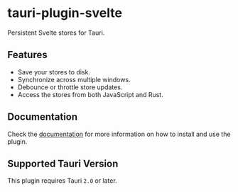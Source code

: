 # tauri-plugin-svelte

Persistent Svelte stores for Tauri.

## Features

- Save your stores to disk.
- Synchronize across multiple windows.
- Debounce or throttle store updates.
- Access the stores from both JavaScript and Rust.

## Documentation

Check the [documentation](https://tb.dev.br/tauri-store/guide/getting-started?plugin=tauri-plugin-svelte) for more information on how to install and use the plugin.

## Supported Tauri Version

This plugin requires Tauri `2.0` or later.
